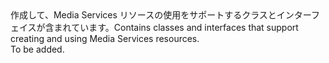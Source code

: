 <Namespace Name="Microsoft.Azure.Management.Media">
  <Docs>
    <summary><span data-ttu-id="b386d-101">作成して、Media Services リソースの使用をサポートするクラスとインターフェイスが含まれています。</span><span class="sxs-lookup"><span data-stu-id="b386d-101">Contains classes and interfaces that support creating and using Media Services resources.</span></span></summary> 
    <remarks>To be added.</remarks>
  </Docs>
</Namespace>
